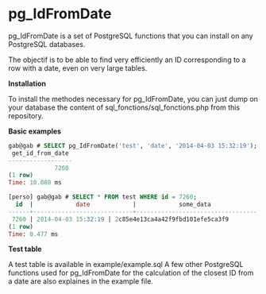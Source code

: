 pg_IdFromDate
=============

pg_IdFromDate is a set of PostgreSQL functions that you can install on any PostgreSQL databases.

The objectif is to be able to find very efficiently an ID corresponding to a row with a date, even on very large tables.

**Installation**

To install the methodes necessary for pg_IdFromDate, you can just dump on your database the content of sql_fonctions/sql_fonctions.php from this repository.

**Basic examples**

```sql
gab@gab # SELECT pg_IdFromDate('test', 'date', '2014-04-03 15:32:19');
 get_id_from_date 
------------------
             7260
(1 row)
Time: 10.080 ms

[perso] gab@gab # SELECT * FROM test WHERE id = 7260;
  id  |            date            |            some_data             
------+----------------------------+----------------------------------
 7260 | 2014-04-03 15:32:19 | 2c85e4e13ca4a42f9fbd101efe5ca3f9
(1 row)
Time: 0.477 ms
```

**Test table**

A test table is available in example/example.sql
A few other PostgreSQL functions used for pg_IdFromDate for the calculation of the closest ID from a date are also explaines in the example file.
